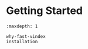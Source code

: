 # Getting Started

```{toctree}
:maxdepth: 1

why-fast-vindex
installation
```

<!-- why-fast-vindex

how-to-use -->
